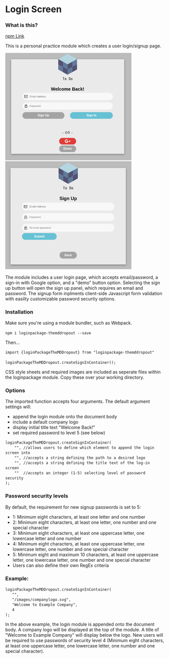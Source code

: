 # Login Screen
### What is this?
[npm Link](https://www.npmjs.com/package/loginpackage-themddropout)

This is a personal practice module which creates a user login/signup page. 

<img src="/images/login1.png" width="400"/> <img src="/images/login2.png" width="400"/>

The module includes a user login page, which accepts email/password, a sign-in with Google option, and a "demo" button option. 
Selecting the sign up button will open the sign up panel, which requires an email and password. The signup form inplments client-side Javascript form validation with easilty customizable password security options. 

### Installation 
Make sure you're using a module bundler, such as Webpack. 

`npm i loginpackage-themddropout --save`

Then...
```
import {loginPackageTheMDDropout} from "loginpackage-themddropout"

loginPackageTheMDDropout.createSignInContainer();
```
CSS style sheets and required images are included as seperate files within the loginpackage module. Copy these over your working directory. 

### Options
The imported function accepts four arguments. The default argument settings will:
 * append the login module onto the document body
 * include a default company logo
 * display initial title text "Welcome Back!"
 * set required password to level 5 (see below)
```
loginPackageTheMDDropout.createSignInContainer(
    "", //allows users to define which element to append the login screen into
    "", //accepts a string defining the path to a desired logo
    "", //accepts a string defining the title text of the log-in screen
    ""  //accepts an integer (1-5) selecting level of password security
);
```
### Password security levels
By default, the requirement for new signup passwords is set to 5: 
 * 1: Minimum eight characters, at least one letter and one number
 * 2: Minimum eight characters, at least one letter, one number and one special character
 * 3: Minimum eight characters, at least one uppercase letter, one lowercase letter and one number
 * 4: Minimum eight characters, at least one uppercase letter, one lowercase letter, one number and one special character
 * 5: Minimum eight and maximum 10 characters, at least one uppercase letter, one lowercase letter, one number and one special character
 * Users can also define their own RegEx criteria 

 ### Example: 
 ```
loginPackageTheMDDropout.createSignInContainer(
    "", 
    "/images/companylogo.svg", 
    "Welcome to Example Company", 
    4 
);
```
In the above example, the login module is appended onto the document body. A company logo will be displayed at the top of the module. A title of "Welcome to Example Company" will display below the logo. New users will be required to use passwords of security level 4 (Minimum eight characters, at least one uppercase letter, one lowercase letter, one number and one special character).
